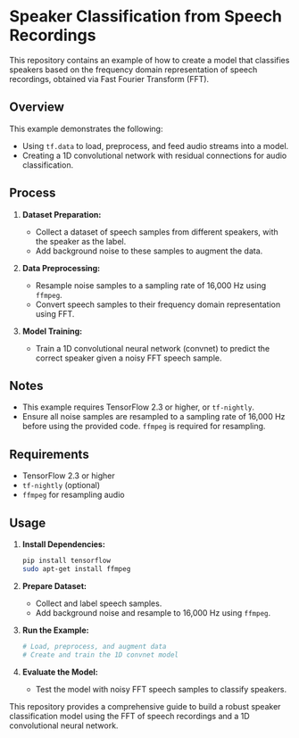 # Speaker Classification from Speech Recordings

This repository contains an example of how to create a model that classifies speakers based on the frequency domain representation of speech recordings, obtained via Fast Fourier Transform (FFT).

## Overview

This example demonstrates the following:

- Using `tf.data` to load, preprocess, and feed audio streams into a model.
- Creating a 1D convolutional network with residual connections for audio classification.

## Process

1. **Dataset Preparation:**
   - Collect a dataset of speech samples from different speakers, with the speaker as the label.
   - Add background noise to these samples to augment the data.

2. **Data Preprocessing:**
   - Resample noise samples to a sampling rate of 16,000 Hz using `ffmpeg`.
   - Convert speech samples to their frequency domain representation using FFT.

3. **Model Training:**
   - Train a 1D convolutional neural network (convnet) to predict the correct speaker given a noisy FFT speech sample.

## Notes

- This example requires TensorFlow 2.3 or higher, or `tf-nightly`.
- Ensure all noise samples are resampled to a sampling rate of 16,000 Hz before using the provided code. `ffmpeg` is required for resampling.

## Requirements

- TensorFlow 2.3 or higher
- `tf-nightly` (optional)
- `ffmpeg` for resampling audio

## Usage

1. **Install Dependencies:**
   ```bash
   pip install tensorflow
   sudo apt-get install ffmpeg
   ```

2. **Prepare Dataset:**
   - Collect and label speech samples.
   - Add background noise and resample to 16,000 Hz using `ffmpeg`.

3. **Run the Example:**
   ```python
   # Load, preprocess, and augment data
   # Create and train the 1D convnet model
   ```

4. **Evaluate the Model:**
   - Test the model with noisy FFT speech samples to classify speakers.

This repository provides a comprehensive guide to build a robust speaker classification model using the FFT of speech recordings and a 1D convolutional neural network.
